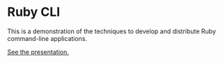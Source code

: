 # Ruby CLI

This is a demonstration of the techniques to develop and distribute Ruby command-line applications.

[See the presentation.](https://github.com/monkbroc/ruby-cli)
